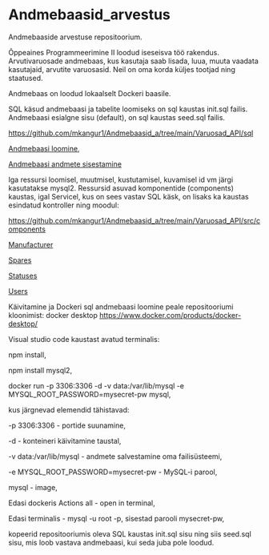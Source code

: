 # Andmebaasid_arvestus
Andmebaaside arvestuse repositoorium.

Õppeaines Programmeerimine II loodud iseseisva töö rakendus.
Arvutivaruosade andmebaas, kus kasutaja saab lisada, luua, muuta vaadata kasutajaid, arvutite varuosasid.
Neil on oma korda küljes tootjad ning staatused.

Andmebaas on loodud lokaalselt Dockeri baasile.

SQL käsud andmebaasi ja tabelite loomiseks on sql kaustas init.sql failis.
Andmebaasi esialgne sisu (default), on sql kaustas seed.sql failis.

https://github.com/mkangur1/Andmebaasid_a/tree/main/Varuosad_API/sql

[Andmebaasi loomine](https://github.com/mkangur1/Andmebaasid_a/blob/main/Varuosad_API/sql/init.sql),

[Andmebaasi andmete sisestamine](https://github.com/mkangur1/Andmebaasid_a/blob/main/Varuosad_API/sql/seed.sql)

Iga ressursi loomisel, muutmisel, kustutamisel, kuvamisel id vm järgi kasutatakse mysql2.
Ressursid asuvad komponentide (components) kaustas, igal Servicel, kus on sees vastav SQL käsk, on lisaks ka kaustas esindatud kontroller ning moodul:

https://github.com/mkangur1/Andmebaasid_a/tree/main/Varuosad_API/src/components

[Manufacturer](https://github.com/mkangur1/Andmebaasid_a/tree/main/Varuosad_API/src/components/manufacturer)

[Spares](https://github.com/mkangur1/Andmebaasid_a/tree/main/Varuosad_API/src/components/spares)

[Statuses](https://github.com/mkangur1/Andmebaasid_a/tree/main/Varuosad_API/src/components/statuses)

[Users](https://github.com/mkangur1/Andmebaasid_a/tree/main/Varuosad_API/src/components/users)



Käivitamine ja Dockeri sql andmebaasi loomine peale repositooriumi kloonimist:
docker desktop https://www.docker.com/products/docker-desktop/

Visual studio code kaustast avatud terminalis:

npm install,

npm install mysql2,

docker run -p 3306:3306 -d -v data:/var/lib/mysql -e MYSQL_ROOT_PASSWORD=mysecret-pw mysql,

kus järgnevad elemendid tähistavad:

-p 3306:3306 - portide suunamine,

-d - konteineri käivitamine taustal,

-v data:/var/lib/mysql - andmete salvestamine oma failisüsteemi,

-e MYSQL_ROOT_PASSWORD=mysecret-pw - MySQL-i parool,

mysql - image,

Edasi dockeris Actions all - open in terminal,

Edasi terminalis - mysql -u root -p, sisestad parooli mysecret-pw,

kopeerid repositooriumis oleva SQL kaustas init.sql sisu ning siis seed.sql sisu, mis loob vastava andmebaasi, kui seda juba pole loodud.

